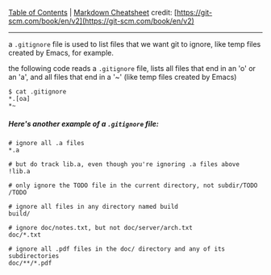 [Table of Contents](README.md) | [Markdown Cheatsheet](/Markdown%20Cheatsheet.md)
credit: [https://git-scm.com/book/en/v2](https://git-scm.com/book/en/v2)

___

a `.gitignore` file is used to list files that we want git to ignore, like temp files created by Emacs, for example.

the following code reads a `.gitignore` file, lists all files that end in an 'o' or an 'a', and all files that end in a '~' (like temp files created by Emacs)


```console
$ cat .gitignore
*.[oa]
*~
```

##### Here's another example of a `.gitignore` file:

```
# ignore all .a files
*.a

# but do track lib.a, even though you're ignoring .a files above
!lib.a

# only ignore the TODO file in the current directory, not subdir/TODO
/TODO

# ignore all files in any directory named build
build/

# ignore doc/notes.txt, but not doc/server/arch.txt
doc/*.txt

# ignore all .pdf files in the doc/ directory and any of its subdirectories
doc/**/*.pdf
```
